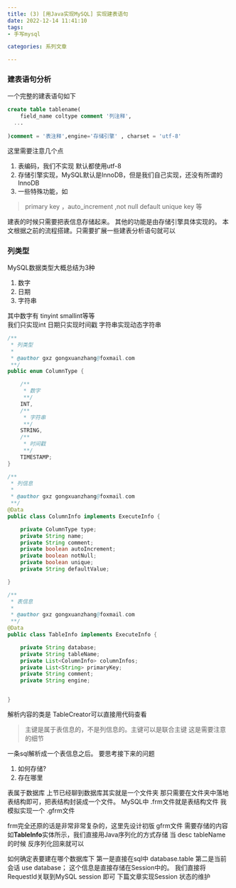 ```yaml
---
title: (3) [用Java实现MySQL] 实现建表语句
date: 2022-12-14 11:41:10
tags:
- 手写mysql

categories: 系列文章

---
```

### 建表语句分析
一个完整的建表语句如下
```sql
create table tablename(
	field_name coltype comment '列注释',
  ...
  
)comment = '表注释',engine='存储引擎' , charset = 'utf-8'
```
这里需要注意几个点

1. 表编码，我们不实现 默认都使用utf-8
2. 存储引擎实现，MySQL默认是InnoDB，但是我们自己实现，还没有所谓的InnoDB
3. 一些特殊功能，如
> primary key ，auto_increment ,not null default unique key 等

建表的时候只需要把表信息存储起来。 其他的功能是由存储引擎具体实现的。
本文根据之前的流程搭建。只需要扩展一些建表分析语句就可以

### 列类型
MySQL数据类型大概总结为3种

1. 数字
2. 日期
3. 字符串

其中数字有 tinyint smallint等等  
我们只实现int
日期只实现时间戳
字符串实现动态字符串
```java
/**
 * 列类型
 *
 * @author gxz gongxuanzhang@foxmail.com
 **/
public enum ColumnType {

    /**
     * 数字
     **/
    INT,
    /**
     * 字符串
     **/
    STRING,
    /**
     * 时间戳
     **/
    TIMESTAMP;
}
```
```java
/**
 * 列信息
 *
 * @author gxz gongxuanzhang@foxmail.com
 **/
@Data
public class ColumnInfo implements ExecuteInfo {

    private ColumnType type;
    private String name;
    private String comment;
    private boolean autoIncrement;
    private boolean notNull;
    private boolean unique;
    private String defaultValue;

}
```
```java
/**
 * 表信息
 *
 * @author gxz gongxuanzhang@foxmail.com
 **/
@Data
public class TableInfo implements ExecuteInfo {

    private String database;
    private String tableName;
    private List<ColumnInfo> columnInfos;
    private List<String> primaryKey;
    private String comment;
    private String engine;


}
```
解析内容的类是 TableCreator 可以直接用代码查看

> 主键是属于表信息的，不是列信息的。主键可以是联合主键 这是需要注意的细节


一条sql解析成一个表信息之后。 要思考接下来的问题

1. 如何存储?
2. 存在哪里

表属于数据库
上节已经聊到数据库其实就是一个文件夹
那只需要在文件夹中落地表结构即可，把表结构封装成一个文件。
MySQL中 .frm文件就是表结构文件
我模拟实现一个 .gfrm文件

frm完全还原的话是非常非常复杂的，这里先设计初版 gfrm文件
需要存储的内容如**TableInfo**实体所示，我们直接用Java序列化的方式存储
当 desc tableName的时候  反序列化回来就可以


如何确定表要建在哪个数据库下
第一是直接在sql中  database.table
第二是当前会话 use database；
这个信息是直接存储在Session中的。
我们直接将RequestId关联到MySQL session 即可
下篇文章实现Session 状态的维护


